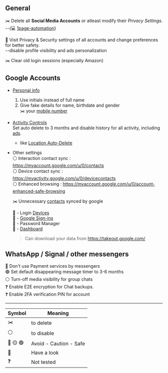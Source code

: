 ## General

:scissors: Delete all **Social Media Accounts** or atleast modify their _Privacy Settings_.  
--{:computer: [1page-automation]}

:eyes: Visit Privacy & Security settings of all accounts and change preferences for better safety.  
 --disable profile visibility and ads personalization

:scissors: Clear old login sessions (especially Amazon)

[1page-automation]: https://github.com/rsb-23/1page-automation

## Google Accounts

- [Personal info](https://myaccount.google.com/personal-info)

  1. Use initials instead of full name
  1. Give fake details for name, birthdate and gender  
     :scissors: your [mobile number][phone]

- [Activity Controls](https://myactivity.google.com/activitycontrols)  
   Set auto delete to 3 months and disable history for all activity, including [ads](https://adssettings.google.com/authenticated).

  - like [Location Auto-Delete](https://myactivity.google.com/retentioncontrols/locationhistory)

- Other settings  
   :white_circle: Interaction contact sync : https://myaccount.google.com/u/0/contacts  
   :white_circle: Device contact sync : https://myactivity.google.com/u/0/devicecontacts  
   :white_circle: Enhanced browsing : https://myaccount.google.com/u/0/account-enhanced-safe-browsing

  :scissors: Unnecessary [contacts][other] synced by google

  :eyes: - Login [Devices]  
  :eyes: - [Google Sign-ins][signin]  
  :eyes: - Password Manager  
  :eyes: - [Dashboard]

  > Can download your data from https://takeout.google.com/

[dashboard]: https://myaccount.google.com/u/0/dashboard
[devices]: https://myaccount.google.com/u/0/device-activity
[other]: https://contacts.google.com/u/0/other
[phone]: https://myaccount.google.com/phone
[signin]: https://myaccount.google.com/u/0/permissions

## WhatsApp / Signal / other messengers

:red_circle: Don't use Payment services by messengers  
:green_circle: Set default disappearing message timer to 3-6 months  
:white_circle: Turn-off media visibility for group chats  
:question: Enable E2E encryption for Chat backups.  
:question: Enable 2FA verification PIN for account

---

| Symbol                                      | Meaning                |
| ------------------------------------------- | ---------------------- |
| :scissors:                                  | to delete              |
| :white_circle:                              | to disable             |
| :red_circle: :yellow_circle: :green_circle: | Avoid - Caution - Safe |
| :eyes:                                      | Have a look            |
| :question:                                  | Not tested             |
